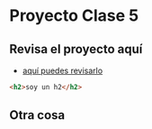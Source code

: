 # Proyecto Clase 5

## Revisa el proyecto aquí
- [aquí puedes revisarlo](https://jose.github.io)

```html
<h2>soy un h2</h2>
```

## Otra cosa